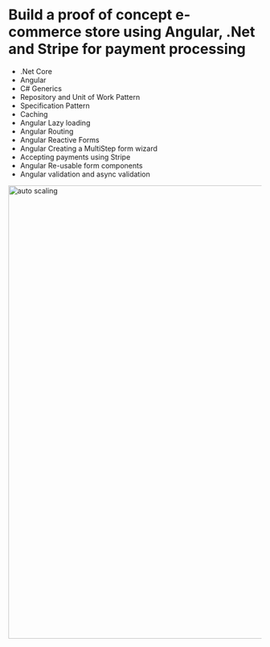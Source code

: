 # Build a proof of concept e-commerce store using Angular, .Net and Stripe for payment processing

- .Net Core
- Angular
- C# Generics
- Repository and Unit of Work Pattern
- Specification Pattern
- Caching
- Angular Lazy loading
- Angular Routing
- Angular Reactive Forms
- Angular Creating a MultiStep form wizard
- Accepting payments using Stripe
- Angular Re-usable form components
- Angular validation and async validation


<img src="/pictures/auto_scaling.png" title="auto scaling"  width="900">